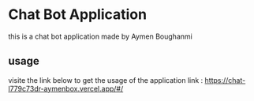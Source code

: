 # Chat Bot Application

this is a chat bot application made by Aymen Boughanmi 

## usage

visite the link below to get the usage of the application
link : https://chat-l779c73dr-aymenbox.vercel.app/#/

